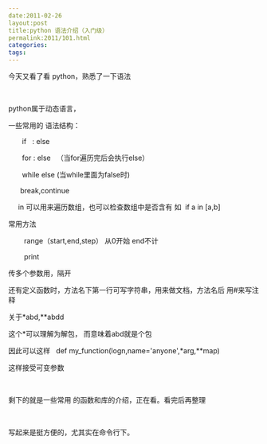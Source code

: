 ```yaml
---
date:2011-02-26
layout:post
title:python 语法介绍（入门级）
permalink:2011/101.html
categories:
tags:
---
```



<p>今天又看了看 python，熟悉了一下语法</p> <p>&nbsp;</p> <p>python属于动态语言，</p> <p>一些常用的 语法结构： &nbsp;</p> <p>&nbsp;&nbsp; &nbsp; &nbsp; if &nbsp; : else &nbsp; &nbsp; &nbsp; &nbsp; &nbsp;&nbsp;</p> <p>&nbsp;&nbsp; &nbsp; &nbsp; for : else &nbsp; （当for遍历完后会执行else）</p> <p>&nbsp;&nbsp; &nbsp; &nbsp; while else (当while里面为false时)</p> <p>&nbsp;&nbsp; &nbsp; &nbsp;break,continue &nbsp; &nbsp;</p> <p>&nbsp;&nbsp; &nbsp; in 可以用来遍历数组，也可以检查数组中是否含有 如 &nbsp;if a in [a,b]</p> <p>常用方法&nbsp;</p> <p>&nbsp;&nbsp; &nbsp; &nbsp; &nbsp;range（start,end,step） 从0开始 end不计</p> <p>&nbsp;&nbsp; &nbsp; &nbsp; &nbsp;print&nbsp;</p> <p>传多个参数用，隔开</p> <p>还有定义函数时，方法名下第一行可写字符串，用来做文档，方法名后 用#来写注释</p> <p>关于*abd,**abdd</p> <p>这个*可以理解为解包， 而意味着abd就是个包&nbsp;</p> <p>因此可以这样 &nbsp; def my_function(logn,name='anyone',*arg,**map)</p> <p>这样接受可变参数</p> <p>&nbsp;</p> <p>剩下的就是一些常用 的函数和库的介绍，正在看。看完后再整理</p> <p>&nbsp;</p> <p>写起来是挺方便的，尤其实在命令行下。</p>